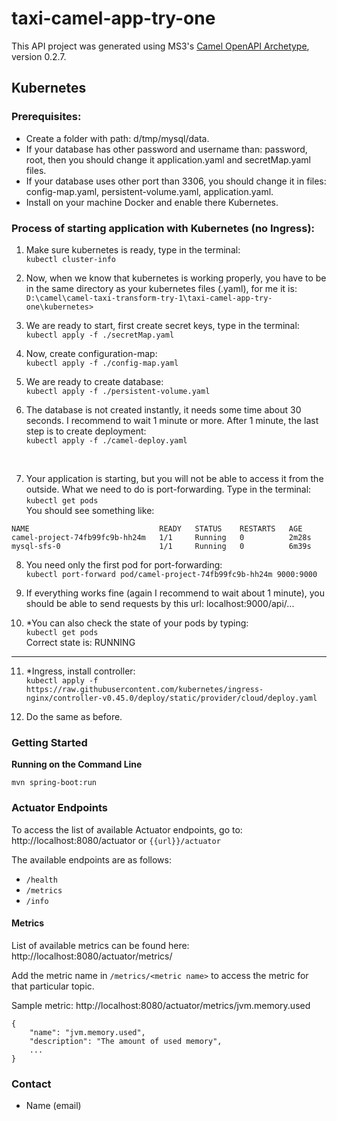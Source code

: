 # taxi-camel-app-try-one

This API project was generated using MS3's [Camel OpenAPI Archetype](https://github.com/MS3Inc/camel-archetypes), version 0.2.7.

## Kubernetes

### Prerequisites:

* Create a folder with path: d/tmp/mysql/data.
* If your database has other password and username than:  password, root, then you should change
it application.yaml and secretMap.yaml files.
* If your database uses other port than 3306, you should change it in files: config-map.yaml, persistent-volume.yaml,
application.yaml.
* Install on your machine Docker and enable there Kubernetes.

### Process of starting application with Kubernetes (no Ingress):

1) Make sure kubernetes is ready, type in the terminal: <br>```kubectl cluster-info ```
2) Now, when we know that kubernetes is working properly, you have to be in the same directory as your 
kubernetes files (.yaml), for me it is: <br>```D:\camel\camel-taxi-transform-try-1\taxi-camel-app-try-one\kubernetes>```

3) We are ready to start, first create secret keys, type in the terminal:  
```kubectl apply -f ./secretMap.yaml```  

4) Now, create configuration-map:  
```kubectl apply -f ./config-map.yaml```

5) We are ready to create database:  
```kubectl apply -f ./persistent-volume.yaml```

6) The database is not created instantly, it needs some time about 30 seconds. I recommend to wait
1 minute or more. After 1 minute, the last step is to create deployment: <br> 
```kubectl apply -f ./camel-deploy.yaml```
<br>

7) Your application is starting, but you will not be able to access it from the outside. What we need to do
is port-forwarding. Type in the terminal: <br>```kubectl get pods``` 
<br> You should see something like: 
```
NAME                             READY   STATUS    RESTARTS   AGE
camel-project-74fb99fc9b-hh24m   1/1     Running   0          2m28s
mysql-sfs-0                      1/1     Running   0          6m39s
```

8) You need only the first pod for port-forwarding: <br>
```kubectl port-forward pod/camel-project-74fb99fc9b-hh24m 9000:9000```

9) If everything works fine (again I recommend to wait about 1 minute), 
you should be able to send requests by this url: localhost:9000/api/...

10) *You can also check the state of your pods by typing:<br>  ```kubectl get pods```<br>
Correct state is: RUNNING
   -----------------------
11) *Ingress, install controller: 
<br>```kubectl apply -f https://raw.githubusercontent.com/kubernetes/ingress-nginx/controller-v0.45.0/deploy/static/provider/cloud/deploy.yaml```

12) Do the same as before. 

### Getting Started

**Running on the Command Line**

```
mvn spring-boot:run
```

<!-- 
**Running Locally using IDE**

This project uses Spring profiles, and corresponding taxi-camel-app-try-one-<env>.yaml files.

Use the following environment variables: 
   * ```spring.profiles.active=<env>```
   * ```spring.config.name=taxi-camel-app-try-one```

**Running on Command Line**

```
mvn spring-boot:run -Dspring-boot.run.profiles=<env> -Dspring-boot.run.arguments="--spring.config.name=taxi-camel-app-try-one"
```
-->

### Actuator Endpoints

To access the list of available Actuator endpoints, go to: http://localhost:8080/actuator or `{{url}}/actuator`

The available endpoints are as follows:

* `/health`
* `/metrics`
* `/info`

#### Metrics

List of available metrics can be found here: http://localhost:8080/actuator/metrics/

Add the metric name in `/metrics/<metric name>` to access the metric for that particular topic.

Sample metric: http://localhost:8080/actuator/metrics/jvm.memory.used

```
{
    "name": "jvm.memory.used",
    "description": "The amount of used memory",
    ...
}
```

### Contact

* Name (email)
